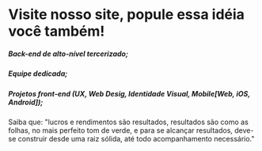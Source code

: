# Visite nosso site, popule essa idéia você também!

##### Back-end de alto-nível tercerizado;
##### Equipe dedicada;
##### Projetos front-end (UX, Web Desig, Identidade Visual, Mobile[Web, iOS, Android]);

Saiba que: "lucros e rendimentos são resultados, resultados são como as folhas, no mais perfeito tom de verde,
e para se alcançar resultados, deve-se construir desde uma raiz sólida, até todo acompanhamento necessário."
